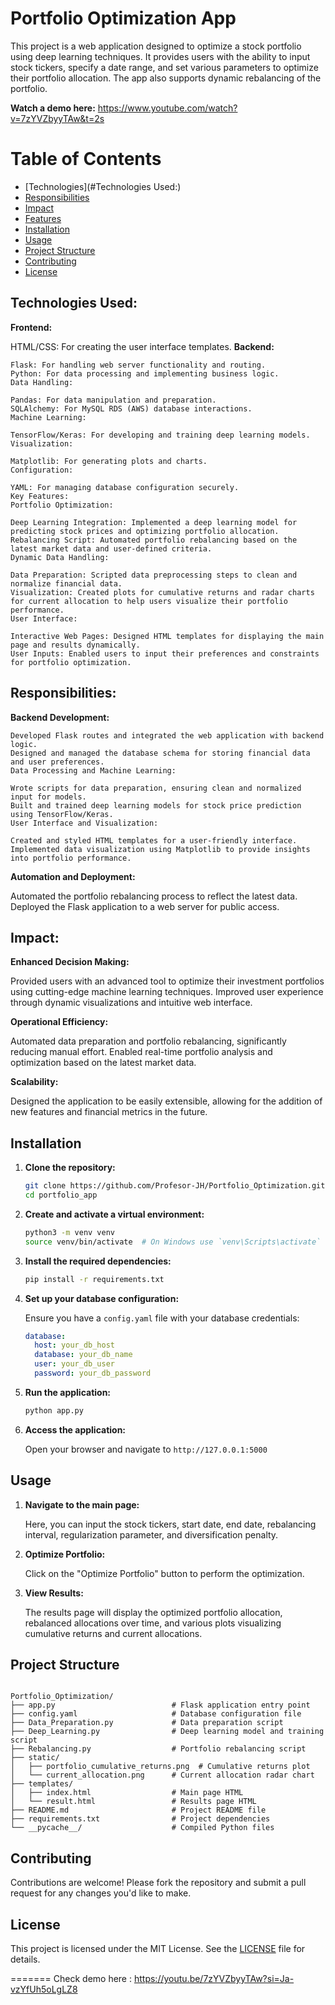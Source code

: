 # Portfolio Optimization App

This project is a web application designed to optimize a stock portfolio using deep learning techniques. It provides users with the ability to input stock tickers, specify a date range, and set various parameters to optimize their portfolio allocation. The app also supports dynamic rebalancing of the portfolio.

**Watch a demo here:** https://www.youtube.com/watch?v=7zYVZbyyTAw&t=2s


# Table of Contents

- [Technologies](#Technologies Used:)
- [Responsibilities](#Responsibilities)
- [Impact](#Impact)
- [Features](#features)
- [Installation](#installation)
- [Usage](#usage)
- [Project Structure](#project-structure)
- [Contributing](#contributing)
- [License](#license)


## Technologies Used:
**Frontend:**

HTML/CSS: For creating the user interface templates.
**Backend:**
```
Flask: For handling web server functionality and routing.
Python: For data processing and implementing business logic.
Data Handling:

Pandas: For data manipulation and preparation.
SQLAlchemy: For MySQL RDS (AWS) database interactions.
Machine Learning:

TensorFlow/Keras: For developing and training deep learning models.
Visualization:

Matplotlib: For generating plots and charts.
Configuration:

YAML: For managing database configuration securely.
Key Features:
Portfolio Optimization:

Deep Learning Integration: Implemented a deep learning model for predicting stock prices and optimizing portfolio allocation.
Rebalancing Script: Automated portfolio rebalancing based on the latest market data and user-defined criteria.
Dynamic Data Handling:

Data Preparation: Scripted data preprocessing steps to clean and normalize financial data.
Visualization: Created plots for cumulative returns and radar charts for current allocation to help users visualize their portfolio performance.
User Interface:

Interactive Web Pages: Designed HTML templates for displaying the main page and results dynamically.
User Inputs: Enabled users to input their preferences and constraints for portfolio optimization.
```
## Responsibilities:

**Backend Development:**
```
Developed Flask routes and integrated the web application with backend logic.
Designed and managed the database schema for storing financial data and user preferences.
Data Processing and Machine Learning:

Wrote scripts for data preparation, ensuring clean and normalized input for models.
Built and trained deep learning models for stock price prediction using TensorFlow/Keras.
User Interface and Visualization:

Created and styled HTML templates for a user-friendly interface.
Implemented data visualization using Matplotlib to provide insights into portfolio performance.
```
**Automation and Deployment:**

Automated the portfolio rebalancing process to reflect the latest data.
Deployed the Flask application to a web server for public access.

## Impact:

**Enhanced Decision Making:**

Provided users with an advanced tool to optimize their investment portfolios using cutting-edge machine learning techniques.
Improved user experience through dynamic visualizations and intuitive web interface.

**Operational Efficiency:**

Automated data preparation and portfolio rebalancing, significantly reducing manual effort.
Enabled real-time portfolio analysis and optimization based on the latest market data.

**Scalability:**

Designed the application to be easily extensible, allowing for the addition of new features and financial metrics in the future.


## Installation

1. **Clone the repository:**

    ```bash
    git clone https://github.com/Profesor-JH/Portfolio_Optimization.git
    cd portfolio_app
    ```

2. **Create and activate a virtual environment:**

    ```bash
    python3 -m venv venv
    source venv/bin/activate  # On Windows use `venv\Scripts\activate`
    ```

3. **Install the required dependencies:**

    ```bash
    pip install -r requirements.txt
    ```

4. **Set up your database configuration:**

    Ensure you have a `config.yaml` file with your database credentials:

    ```yaml
    database:
      host: your_db_host
      database: your_db_name
      user: your_db_user
      password: your_db_password
    ```

5. **Run the application:**

    ```bash
    python app.py
    ```

6. **Access the application:**

    Open your browser and navigate to `http://127.0.0.1:5000`

## Usage

1. **Navigate to the main page:**

    Here, you can input the stock tickers, start date, end date, rebalancing interval, regularization parameter, and diversification penalty.

2. **Optimize Portfolio:**

    Click on the "Optimize Portfolio" button to perform the optimization.

3. **View Results:**

    The results page will display the optimized portfolio allocation, rebalanced allocations over time, and various plots visualizing cumulative returns and current allocations.

## Project Structure

```

Portfolio_Optimization/
├── app.py                          # Flask application entry point
├── config.yaml                     # Database configuration file
├── Data_Preparation.py             # Data preparation script
├── Deep_Learning.py                # Deep learning model and training script
├── Rebalancing.py                  # Portfolio rebalancing script
├── static/
│   ├── portfolio_cumulative_returns.png  # Cumulative returns plot
│   └── current_allocation.png      # Current allocation radar chart
├── templates/
│   ├── index.html                  # Main page HTML
│   └── result.html                 # Results page HTML
├── README.md                       # Project README file
├── requirements.txt                # Project dependencies
└── __pycache__/                    # Compiled Python files

```

## Contributing

Contributions are welcome! Please fork the repository and submit a pull request for any changes you'd like to make.

## License

This project is licensed under the MIT License. See the [LICENSE](LICENSE) file for details.

=======
Check demo here : https://youtu.be/7zYVZbyyTAw?si=Ja-vzYfUh5oLgLZ8

